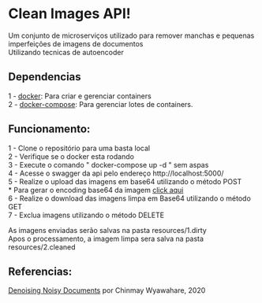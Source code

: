 # Clean Images API!

Um conjunto de microserviços utilizado para remover manchas e pequenas imperfeições de imagens de documentos\
Utilizando tecnicas de autoencoder


## Dependencias

1 - [docker](https://www.docker.com/get-started): Para criar e gerenciar containers \
2 - [docker-compose](https://docs.docker.com/compose/install/): Para gerenciar lotes de containers.


## Funcionamento:

1 - Clone o repositório para uma basta local \
2 - Verifique se o docker esta rodando \
3 - Execute o comando " docker-compose up -d " sem aspas \
4 - Acesse o swagger da api pelo endereço http://localhost:5000/ \
5 - Realize o upload das imagens em base64 utilizando o método POST\
    * Para gerar o encoding base64 da imagem [click aqui](https://base64.guru/converter/encode/image) \
6 - Realize o download das imagens limpa em Base64 utilizando o método GET \
7 - Exclua imagens utilizando o método DELETE


As imagens enviadas serão salvas na pasta resources/1.dirty \
Apos o processamento, a imagem limpa sera salva na pasta resources/2.cleaned


## Referencias:

[Denoising Noisy Documents](https://towardsdatascience.com/denoising-noisy-documents-6807c34730c4) por Chinmay Wyawahare, 2020